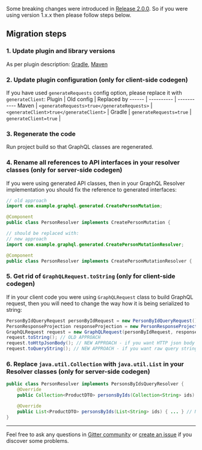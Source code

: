 Some breaking changes were introduced in [Release 2.0.0](https://github.com/kobylynskyi/graphql-java-codegen/releases/tag/v2.0.0).
So if you were using version 1.x.x then please follow steps below.

## Migration steps

### 1. Update plugin and library versions
As per plugin description: [Gradle](https://github.com/kobylynskyi/graphql-java-codegen/tree/master/plugins/gradle), [Maven](https://github.com/kobylynskyi/graphql-java-codegen/tree/master/plugins/maven)

### 2. Update plugin configuration (only for client-side codegen)
If you have used `generateRequests` config option, please replace it with `generateClient`:
Plugin | Old config | Replaced by
------ | ---------- | -----------
Maven  | `<generateRequests>true</generateRequests>` | `<generateClient>true</generateClient>` |
Gradle | `generateRequests=true` | `generateClient=true` |

### 3. Regenerate the code
Run project build so that GraphQL classes are regenerated.

### 4. Rename all references to API interfaces in your resolver classes (only for server-side codegen)

If you were using generated API classes, then in your GraphQL Resolver implementation you should fix the reference to generated interfaces:
```java
// old approach
import com.example.graphql.generated.CreatePersonMutation;

@Component
public class PersonResolver implements CreatePersonMutation {

// should be replaced with:
// new approach
import com.example.graphql.generated.CreatePersonMutationResolver;

@Component
public class PersonResolver implements CreatePersonMutationResolver {
```

### 5. Get rid of `GraphQLRequest.toString` (only for client-side codegen)

If in your client code you were using `GraphQLRequest` class to build GraphQL request, then you will need to change the way how it is being serialized to string:
```java
PersonByIdQueryRequest personByIdRequest = new PersonByIdQueryRequest()...
PersonResponseProjection responseProjection = new PersonResponseProjection()...
GraphQLRequest request = new GraphQLRequest(personByIdRequest, responseProjection);
request.toString(); // OLD APPROACH
request.toHttpJsonBody(); // NEW APPROACH - if you want HTTP json body (for GraphQL POST requests)
request.toQueryString(); // NEW APPROACH - if you want raw query string (for GraphQL GET requests)
```

### 6. Replace `java.util.Collection` with `java.util.List` in your Resolver classes (only for server-side codegen)

```java
public class PersonResolver implements PersonsByIdsQueryResolver {
    @Override
    public Collection<ProductDTO> personsByIds(Collection<String> ids) { ... } // OLD APPROACH

    @Override
    public List<ProductDTO> personsByIds(List<String> ids) { ... } // NEW APPROACH
}
```

---

Feel free to ask any questions in [Gitter community](https://gitter.im/graphql-java-codegen/community) or [create an issue](https://github.com/kobylynskyi/graphql-java-codegen/issues) if you discover some problems.

